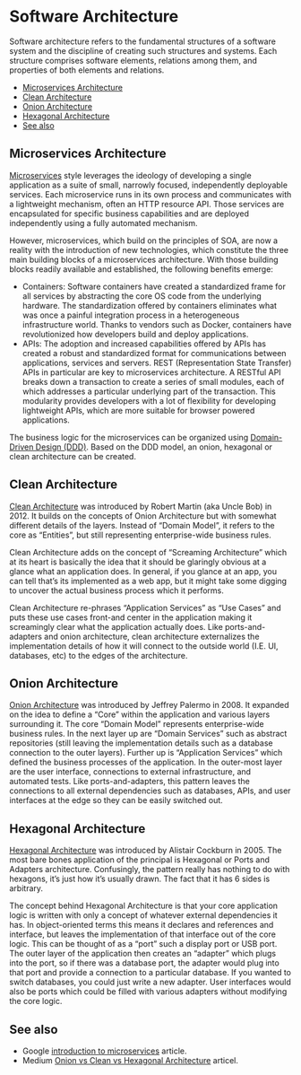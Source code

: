 # Software Architecture

Software architecture refers to the fundamental structures of a software system and the discipline of creating such structures and systems. Each structure comprises software elements, relations among them, and properties of both elements and relations.

- [Microservices Architecture](#microservices-architecture)
- [Clean Architecture](#clean-architecture)
- [Onion Architecture](#onion-architecture)
- [Hexagonal Architecture](#hexagonal-architecture)
- [See also](#see-also)

## Microservices Architecture

[Microservices](https://microservices.io/) style leverages the ideology of developing a single application as a suite of small, narrowly focused, independently deployable services. Each microservice runs in its own process and communicates with a lightweight mechanism, often an HTTP resource API. Those services are encapsulated for specific business capabilities and are deployed independently using a fully automated mechanism.

However, microservices, which build on the principles of SOA, are now a reality with the introduction of new technologies, which constitute the three main building blocks of a microservices architecture. With those building blocks readily available and established, the following benefits emerge:

- Containers: Software containers have created a standardized frame for all services by abstracting the core OS code from the underlying hardware.  The standardization offered by containers eliminates what was once a painful integration process in a heterogeneous infrastructure world. Thanks to vendors such as Docker, containers have revolutionized how developers build and deploy applications.
- APIs: The adoption and increased capabilities offered by APIs has created a robust and standardized format for communications between applications, services and servers. REST (Representation State Transfer) APIs in particular are key to microservices architecture. A RESTful API breaks down a transaction to create a series of small modules, each of which addresses a particular underlying part of the transaction. This modularity provides developers with a lot of flexibility for developing lightweight APIs, which are more suitable for browser powered applications.

The business logic for the microservices can be organized using [Domain-Driven Design (DDD)](https://martinfowler.com/tags/domain%20driven%20design.html). Based on the DDD model, an onion, hexagonal or clean architecture can be created.

## Clean Architecture

[Clean Architecture](https://blog.cleancoder.com/uncle-bob/2012/08/13/the-clean-architecture.html) was introduced by Robert Martin (aka Uncle Bob) in 2012. It builds on the concepts of Onion Architecture but with somewhat different details of the layers. Instead of “Domain Model”, it refers to the core as “Entities”, but still representing enterprise-wide business rules.

Clean Architecture adds on the concept of “Screaming Architecture” which at its heart is basically the idea that it should be glaringly obvious at a glance what an application does. In general, if you glance at an app, you can tell that’s its implemented as a web app, but it might take some digging to uncover the actual business process which it performs.

Clean Architecture re-phrases “Application Services” as “Use Cases” and puts these use cases front-and center in the application making it screamingly clear what the application actually does. Like ports-and-adapters and onion architecture, clean architecture externalizes the implementation details of how it will connect to the outside world (I.E. UI, databases, etc) to the edges of the architecture.

## Onion Architecture

[Onion Architecture](https://jeffreypalermo.com/2008/07/the-onion-architecture-part-1/) was introduced by Jeffrey Palermo in 2008. It expanded on the idea to define a “Core” within the application and various layers surrounding it. The core “Domain Model” represents enterprise-wide business rules. In the next layer up are “Domain Services” such as abstract repositories (still leaving the implementation details such as a database connection to the outer layers). Further up is “Application Services” which defined the business processes of the application. In the outer-most layer are the user interface, connections to external infrastructure, and automated tests. Like ports-and-adapters, this pattern leaves the connections to all external dependencies such as databases, APIs, and user interfaces at the edge so they can be easily switched out.

## Hexagonal Architecture

[Hexagonal Architecture](https://alistair.cockburn.us/hexagonal-architecture/) was introduced by Alistair Cockburn in 2005. The most bare bones application of the principal is Hexagonal or Ports and Adapters architecture. Confusingly, the pattern really has nothing to do with hexagons, it’s just how it’s usually drawn. The fact that it has 6 sides is arbitrary.

The concept behind Hexagonal Architecture is that your core application logic is written with only a concept of whatever external dependencies it has. In object-oriented terms this means it declares and references and interface, but leaves the implementation of that interface out of the core logic. This can be thought of as a “port” such a display port or USB port. The outer layer of the application then creates an “adapter” which plugs into the port, so if there was a database port, the adapter would plug into that port and provide a connection to a particular database. If you wanted to switch databases, you could just write a new adapter. User interfaces would also be ports which could be filled with various adapters without modifying the core logic.

## See also

- Google [introduction to microservices](https://cloud.google.com/architecture/microservices-architecture-introduction?hl=en) article.
- Medium [Onion vs Clean vs Hexagonal Architecture](https://medium.com/@edamtoft/onion-vs-clean-vs-hexagonal-architecture-9ad94a27da91) articel.
